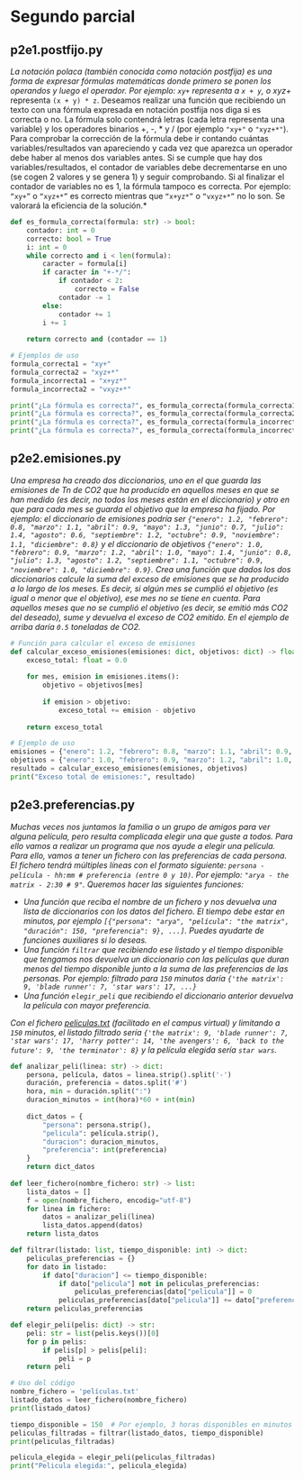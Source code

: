 # Segundo parcial

## p2e1.postfijo.py
*La notación polaca (también conocida como notación postfija) es una forma de expresar fórmulas matemáticas donde primero se ponen los operandos y luego el operador. Por ejemplo: `xy+` representa a `x + y`, o xyz+* representa `(x + y) * z`. Deseamos realizar una función que recibiendo un texto con una fórmula expresada en notación postfija nos diga si es correcta o no. La fórmula solo contendrá letras (cada letra representa una variable) y los operadores binarios +, -, * y / (por ejemplo `"xy+"` o `"xyz+*"`). Para comprobar la corrección de la fórmula debe ir contando cuántas variables/resultados van apareciendo y cada vez que aparezca un operador debe haber al menos dos variables antes. Si se cumple que hay dos variables/resultados, el contador de variables debe decrementarse en uno (se cogen 2 valores y se genera 1) y seguir comprobando. Si al finalizar el contador de variables no es 1, la fórmula tampoco es correcta. Por ejemplo: `“xy+”` o `“xyz+*”` es correcto mientras que `“x+yz*”` o `“vxyz+*”` no lo son. Se valorará la eficiencia de la solución.*

```python
def es_formula_correcta(formula: str) -> bool:
    contador: int = 0
    correcto: bool = True
    i: int = 0
    while correcto and i < len(formula):
        caracter = formula[i]
        if caracter in "+-*/":
            if contador < 2:
                correcto = False
            contador -= 1
        else:
            contador += 1
        i += 1
    
    return correcto and (contador == 1)

# Ejemplos de uso
formula_correcta1 = "xy+"
formula_correcta2 = "xyz+*"
formula_incorrecta1 = "x+yz*"
formula_incorrecta2 = "vxyz+*"

print("¿La fórmula es correcta?", es_formula_correcta(formula_correcta1))  # Debería imprimir True
print("¿La fórmula es correcta?", es_formula_correcta(formula_correcta2))  # Debería imprimir True
print("¿La fórmula es correcta?", es_formula_correcta(formula_incorrecta1))  # Debería imprimir False
print("¿La fórmula es correcta?", es_formula_correcta(formula_incorrecta2))  # Debería imprimir False
```

## p2e2.emisiones.py
*Una empresa ha creado dos diccionarios, uno en el que guarda las emisiones de Tn de CO2 que ha producido en aquellos meses en que se han medido (es decir, no todos los meses están en el diccionario) y otro en que para cada mes se guarda el objetivo que la empresa ha fijado. Por ejemplo: el diccionario de emisiones podría ser `{"enero": 1.2, "febrero": 0.8, "marzo": 1.1, "abril": 0.9, "mayo": 1.3, "junio": 0.7, "julio": 1.4, "agosto": 0.6, "septiembre": 1.2, "octubre": 0.9, "noviembre": 1.1, "diciembre": 0.8}` y el diccionario de objetivos `{"enero": 1.0, "febrero": 0.9, "marzo": 1.2, "abril": 1.0, "mayo": 1.4, "junio": 0.8, "julio": 1.3, "agosto": 1.2, "septiembre": 1.1, "octubre": 0.9, "noviembre": 1.0, "diciembre": 0.9}`. Crea una función que dados los dos diccionarios calcule la suma del exceso de emisiones que se ha producido a lo largo de los meses. Es decir, si algún mes se cumplió el objetivo (es igual o menor que el objetivo), ese mes no se tiene en cuenta. Para aquellos meses que no se cumplió el objetivo (es decir, se emitió más CO2 del deseado), sume y devuelva el exceso de CO2 emitido. En el ejemplo de arriba daría `0.5` toneladas de CO2.*

```python
# Función para calcular el exceso de emisiones
def calcular_exceso_emisiones(emisiones: dict, objetivos: dict) -> float:
    exceso_total: float = 0.0
    
    for mes, emision in emisiones.items():
        objetivo = objetivos[mes]
        
        if emision > objetivo:
            exceso_total += emision - objetivo
    
    return exceso_total

# Ejemplo de uso
emisiones = {"enero": 1.2, "febrero": 0.8, "marzo": 1.1, "abril": 0.9, "mayo": 1.3, "junio": 0.7, "julio": 1.4, "agosto": 0.6, "septiembre": 1.2, "octubre": 0.9, "noviembre": 1.1, "diciembre": 0.8}
objetivos = {"enero": 1.0, "febrero": 0.9, "marzo": 1.2, "abril": 1.0, "mayo": 1.4, "junio": 0.8, "julio": 1.3, "agosto": 1.2, "septiembre": 1.1, "octubre": 0.9, "noviembre": 1.0, "diciembre": 0.9}
resultado = calcular_exceso_emisiones(emisiones, objetivos)
print("Exceso total de emisiones:", resultado)
```

## p2e3.preferencias.py
*Muchas veces nos juntamos la familia o un grupo de amigos para ver alguna película, pero resulta complicada elegir una que guste a todos. Para ello vamos a realizar un programa que nos ayude a elegir una película. Para ello, vamos a tener un fichero con las preferencias de cada persona. El fichero tendrá múltiples líneas con el formato siguiente: `persona - película - hh:mm # preferencia (entre 0 y 10)`. Por ejemplo: `"arya - the matrix - 2:30 # 9"`. Queremos hacer las siguientes funciones:*

* *Una función que reciba el nombre de un fichero y nos devuelva una lista de diccionarios con los datos del fichero. El tiempo debe estar en minutos, por ejemplo `[{"persona": "arya", "película": "the matrix", "duración": 150, "preferencia": 9}, ...]`. Puedes ayudarte de funciones auxiliares si lo deseas.*
* *Una función `filtrar` que recibiendo ese listado y el tiempo disponible que tengamos nos devuelva un diccionario con las películas que duran menos del tiempo disponible junto a la suma de las preferencias de las personas. Por ejemplo: filtrado para `150` minutos daría `{'the matrix': 9, 'blade runner': 7, 'star wars': 17, ...}`*
* *Una función `elegir_peli` que recibiendo el diccionario anterior devuelva la película con mayor preferencia.*

*Con el fichero [peliculas.txt](peliculas.txt) (facilitado en el campus virtual) y limitando a `150` minutos, el listado filtrado sería `{'the matrix': 9, 'blade runner': 7, 'star wars': 17, 'harry potter': 14, 'the avengers': 6, 'back to the future': 9, 'the terminator': 8}` y la película elegida sería `star wars`.*

```python
def analizar_peli(linea: str) -> dict:
    persona, película, datos = linea.strip().split('-')
    duración, preferencia = datos.split('#')
    hora, min = duración.split(":")
    duracion_minutos = int(hora)*60 + int(min)
    
    dict_datos = {
        "persona": persona.strip(),
        "pelicula": película.strip(),
        "duracion": duracion_minutos,
        "preferencia": int(preferencia)
    }
    return dict_datos
    
def leer_fichero(nombre_fichero: str) -> list:
    lista_datos = []
    f = open(nombre_fichero, encodig="utf-8")
    for linea in fichero:
        datos = analizar_peli(linea)
        lista_datos.append(datos)
    return lista_datos

def filtrar(listado: list, tiempo_disponible: int) -> dict:
    peliculas_preferencias = {}
    for dato in listado:
        if dato["duracion"] <= tiempo_disponible:
            if dato["pelicula"] not in peliculas_preferencias:
                peliculas_preferencias[dato["pelicula"]] = 0
            peliculas_preferencias[dato["pelicula"]] += dato["preferencia"]
    return peliculas_preferencias

def elegir_peli(pelis: dict) -> str:
    peli: str = list(pelis.keys())[0]
    for p in pelis:
        if pelis[p] > pelis[peli]:
            peli = p
    return peli

# Uso del código
nombre_fichero = 'películas.txt'
listado_datos = leer_fichero(nombre_fichero)
print(listado_datos)

tiempo_disponible = 150  # Por ejemplo, 3 horas disponibles en minutos
peliculas_filtradas = filtrar(listado_datos, tiempo_disponible)
print(peliculas_filtradas)

pelicula_elegida = elegir_peli(peliculas_filtradas)
print("Pelicula elegida:", pelicula_elegida)
```

